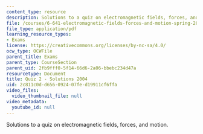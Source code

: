```yaml
---
content_type: resource
description: Solutions to a quiz on electromagnetic fields, forces, and motion.
file: /courses/6-641-electromagnetic-fields-forces-and-motion-spring-2005/2c811c0dd656092407fed19911cf6ffa_04_q02_sol.pdf
file_type: application/pdf
learning_resource_types:
- Exams
license: https://creativecommons.org/licenses/by-nc-sa/4.0/
ocw_type: OCWFile
parent_title: Exams
parent_type: CourseSection
parent_uid: 2fb9fff0-5f14-66d6-2a06-bbebc234d47a
resourcetype: Document
title: Quiz 2 - Solutions 2004
uid: 2c811c0d-d656-0924-07fe-d19911cf6ffa
video_files:
  video_thumbnail_file: null
video_metadata:
  youtube_id: null
---
```

Solutions to a quiz on electromagnetic fields, forces, and motion.